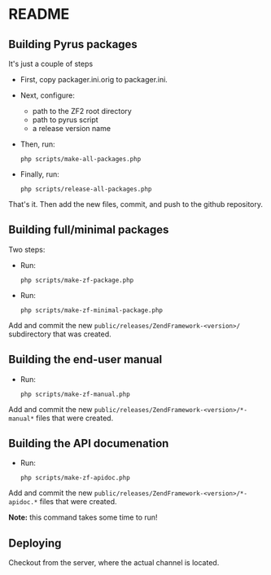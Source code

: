 README
======

Building Pyrus packages
-----------------------

It's just a couple of steps

* First, copy packager.ini.orig to packager.ini.
* Next, configure:
    * path to the ZF2 root directory
    * path to pyrus script
    * a release version name
* Then, run:

  `php scripts/make-all-packages.php`

* Finally, run:

  `php scripts/release-all-packages.php`

That's it. Then add the new files, commit, and push to the 
github repository.
 
Building full/minimal packages
------------------------------

Two steps:

* Run:

  `php scripts/make-zf-package.php`

* Run:

  `php scripts/make-zf-minimal-package.php`

Add and commit the new `public/releases/ZendFramework-<version>/`
subdirectory that was created.

Building the end-user manual
----------------------------

* Run:

  `php scripts/make-zf-manual.php`

Add and commit the new `public/releases/ZendFramework-<version>/*-manual*`
files that were created.

Building the API documenation
-----------------------------

* Run:

  `php scripts/make-zf-apidoc.php`

Add and commit the new `public/releases/ZendFramework-<version>/*-apidoc.*`
files that were created.

**Note:** this command takes some time to run!

Deploying
---------

Checkout from the server, where the actual channel is located.
